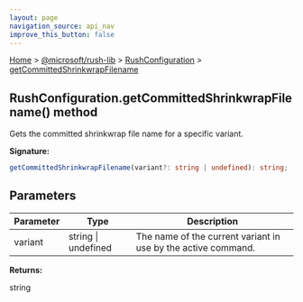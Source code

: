 ```yaml
---
layout: page
navigation_source: api_nav
improve_this_button: false
---
```



[Home](./index.md) &gt; [@microsoft/rush-lib](./rush-lib.md) &gt; [RushConfiguration](./rush-lib.rushconfiguration.md) &gt; [getCommittedShrinkwrapFilename](./rush-lib.rushconfiguration.getcommittedshrinkwrapfilename.md)

## RushConfiguration.getCommittedShrinkwrapFilename() method

Gets the committed shrinkwrap file name for a specific variant.

<b>Signature:</b>

```typescript
getCommittedShrinkwrapFilename(variant?: string | undefined): string;
```

## Parameters

|  Parameter | Type | Description |
|  --- | --- | --- |
|  variant | string \| undefined | The name of the current variant in use by the active command. |

<b>Returns:</b>

string
